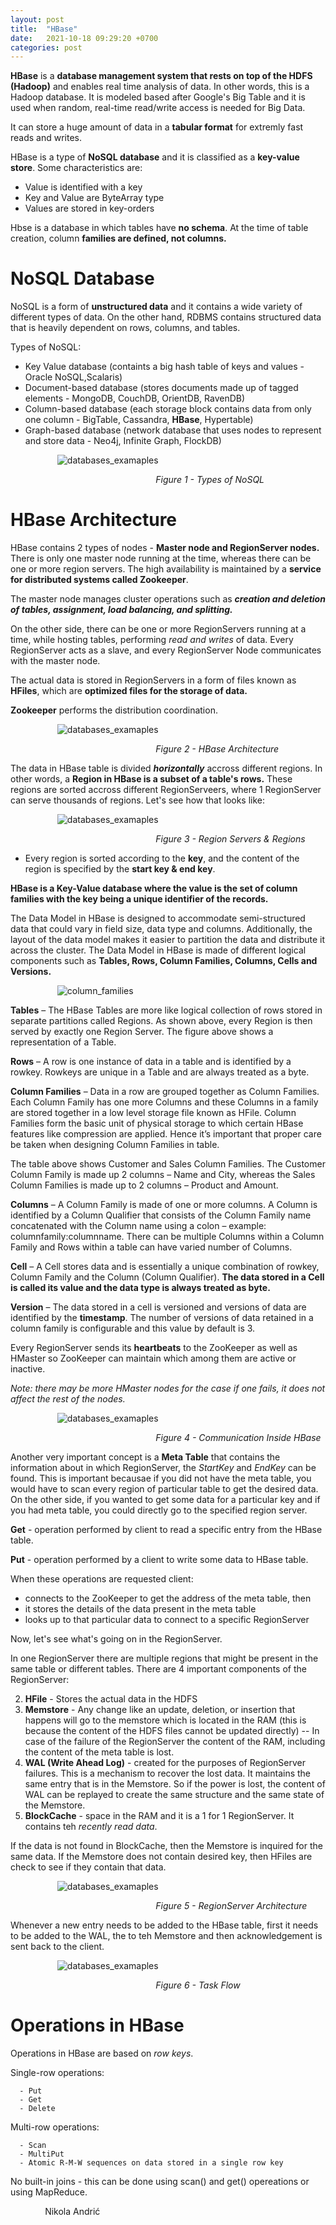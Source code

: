 ```yaml
---
layout: post
title:  "HBase"
date:   2021-10-18 09:29:20 +0700
categories: post
---
```

 
 **HBase** is a **database management system that rests on top of the HDFS (Hadoop)** and enables real time analysis of data. In other words, this is a Hadoop database. It is modeled based after Google's Big Table and it is used when random, real-time read/write access is needed for Big Data. 
 
 It can store a huge amount of data in a **tabular format** for extremly fast reads and writes. 
 
 HBase is a type of **NoSQL database** and it is classified as a **key-value store**. Some characteristics are:
        
 - Value is identified with a key
 - Key and Value are ByteArray type
 - Values are stored in key-orders 
 
 Hbse is a database in which tables have **no schema**. At the time of table creation, column **families are defined, not columns.**
 
# NoSQL Database

 NoSQL is a form of **unstructured data** and it contains a wide variety of different types of data. On the other hand, RDBMS contains structured data that is heavily dependent on rows, columns, and tables. 
 
 
 Types of NoSQL:
 
   - Key Value database (containts a big hash table of keys and values - Oracle NoSQL,Scalaris)
   - Document-based database (stores documents made up of tagged elements - MongoDB, CouchDB, OrientDB, RavenDB)
   - Column-based database (each storage block contains data from only one column - BigTable, Cassandra, **HBase**, Hypertable)
   - Graph-based database (network database that uses nodes to represent and store data - Neo4j, Infinite Graph, FlockDB)
      
&nbsp;&nbsp;&nbsp;&nbsp;&nbsp;&nbsp;&nbsp;&nbsp;&nbsp;&nbsp;&nbsp;&nbsp;&nbsp;&nbsp;&nbsp;&nbsp;&nbsp;&nbsp; 
![databases_examaples](../../assets/posts_images/hbase_0.png)

&nbsp;&nbsp;&nbsp;&nbsp;&nbsp;&nbsp;&nbsp;&nbsp;&nbsp;&nbsp;&nbsp;&nbsp;&nbsp;&nbsp;&nbsp;&nbsp;&nbsp;&nbsp;&nbsp;&nbsp;&nbsp;&nbsp;&nbsp;&nbsp;&nbsp;&nbsp;&nbsp;&nbsp;&nbsp;&nbsp;&nbsp;&nbsp;&nbsp;&nbsp;&nbsp;&nbsp;&nbsp;&nbsp;&nbsp;&nbsp;&nbsp;&nbsp;&nbsp;&nbsp;&nbsp;&nbsp;&nbsp;&nbsp;&nbsp;&nbsp;&nbsp;&nbsp;&nbsp;&nbsp;&nbsp;&nbsp;&nbsp;&nbsp;&nbsp;*Figure 1 - Types of NoSQL*

# HBase Architecture

 HBase contains 2 types of nodes - **Master node and RegionServer nodes.** There is only one master node running at the time, whereas there can be one or more region servers. The high availability is maintained by a **service for distributed systems called Zookeeper**. 
 
 The master node manages cluster operations such as ***creation and deletion of tables, assignment, load balancing, and splitting.***
 
 On the other side, there can be one or more RegionServers running at a time, while hosting tables, performing *read and writes* of data. Every RegionServer acts as a slave, and every RegionServer Node communicates with the master node. 
 
 The actual data is stored in RegionServers in a form of files known as **HFiles**, which are **optimized files for the storage of data.**
 
 **Zookeeper** performs the distribution coordination. 
 
 &nbsp;&nbsp;&nbsp;&nbsp;&nbsp;&nbsp;&nbsp;&nbsp;&nbsp;&nbsp;&nbsp;&nbsp;&nbsp;&nbsp;&nbsp;&nbsp;&nbsp;&nbsp; 
![databases_examaples](../../assets/posts_images/hbase_1.png)

&nbsp;&nbsp;&nbsp;&nbsp;&nbsp;&nbsp;&nbsp;&nbsp;&nbsp;&nbsp;&nbsp;&nbsp;&nbsp;&nbsp;&nbsp;&nbsp;&nbsp;&nbsp;&nbsp;&nbsp;&nbsp;&nbsp;&nbsp;&nbsp;&nbsp;&nbsp;&nbsp;&nbsp;&nbsp;&nbsp;&nbsp;&nbsp;&nbsp;&nbsp;&nbsp;&nbsp;&nbsp;&nbsp;&nbsp;&nbsp;&nbsp;&nbsp;&nbsp;&nbsp;&nbsp;&nbsp;&nbsp;&nbsp;&nbsp;&nbsp;&nbsp;&nbsp;&nbsp;&nbsp;&nbsp;&nbsp;&nbsp;&nbsp;&nbsp;*Figure 2 - HBase Architecture*

 The data in HBase table is divided ***horizontally*** accross different regions. In other words, a **Region in HBase is a subset of a table's rows.** These regions are sorted accross different RegionServeers, where 1 RegionServer can serve thousands of regions. Let's see how that looks like:
 
  &nbsp;&nbsp;&nbsp;&nbsp;&nbsp;&nbsp;&nbsp;&nbsp;&nbsp;&nbsp;&nbsp;&nbsp;&nbsp;&nbsp;&nbsp;&nbsp;&nbsp;&nbsp; 
![databases_examaples](../../assets/posts_images/hbase_2.png)

&nbsp;&nbsp;&nbsp;&nbsp;&nbsp;&nbsp;&nbsp;&nbsp;&nbsp;&nbsp;&nbsp;&nbsp;&nbsp;&nbsp;&nbsp;&nbsp;&nbsp;&nbsp;&nbsp;&nbsp;&nbsp;&nbsp;&nbsp;&nbsp;&nbsp;&nbsp;&nbsp;&nbsp;&nbsp;&nbsp;&nbsp;&nbsp;&nbsp;&nbsp;&nbsp;&nbsp;&nbsp;&nbsp;&nbsp;&nbsp;&nbsp;&nbsp;&nbsp;&nbsp;&nbsp;&nbsp;&nbsp;&nbsp;&nbsp;&nbsp;&nbsp;&nbsp;&nbsp;&nbsp;&nbsp;&nbsp;&nbsp;&nbsp;&nbsp;*Figure 3 - Region Servers & Regions*

 - Every region is sorted according to the **key**, and the content of the region is specified by the **start key & end key**.
 
**HBase is a Key-Value database where the value is the set of column families with the key being a unique identifier of the records.** 

The Data Model in HBase is designed to accommodate semi-structured data that could vary in field size, data type and columns. Additionally, the layout of the data model makes it easier to partition the data and distribute it across the cluster. The Data Model in HBase is made of different logical components such as **Tables, Rows, Column Families, Columns, Cells and Versions.**

 &nbsp;&nbsp;&nbsp;&nbsp;&nbsp;&nbsp;&nbsp;&nbsp;&nbsp;&nbsp;&nbsp;&nbsp;&nbsp;&nbsp;&nbsp;&nbsp;&nbsp;&nbsp; 
![column_families](../../assets/posts_images/hbase_6.png)

**Tables** – The HBase Tables are more like logical collection of rows stored in separate partitions called Regions. As shown above, every Region is then served by exactly one Region Server. The figure above shows a representation of a Table.

**Rows** – A row is one instance of data in a table and is identified by a rowkey. Rowkeys are unique in a Table and are always treated as a byte.

**Column Families** – Data in a row are grouped together as Column Families. Each Column Family has one more Columns and these Columns in a family are stored together in a low level storage file known as HFile. Column Families form the basic unit of physical storage to which certain HBase features like compression are applied. Hence it’s important that proper care be taken when designing Column Families in table.

The table above shows Customer and Sales Column Families. The Customer Column Family is made up 2 columns – Name and City, whereas the Sales Column Families is made up to 2 columns – Product and Amount.

**Columns** – A Column Family is made of one or more columns. A Column is identified by a Column Qualifier that consists of the Column Family name concatenated with the Column name using a colon – example: columnfamily:columnname. There can be multiple Columns within a Column Family and Rows within a table can have varied number of Columns.

**Cell** – A Cell stores data and is essentially a unique combination of rowkey, Column Family and the Column (Column Qualifier). **The data stored in a Cell is called its value and the data type is always treated as byte.**

**Version** – The data stored in a cell is versioned and versions of data are identified by the **timestamp**. The number of versions of data retained in a column family is configurable and this value by default is 3.

Every RegionServer sends its **heartbeats** to the ZooKeeper as well as HMaster so ZooKeeper can maintain which among them are active or inactive.

 *Note: there may be more HMaster nodes for the case if one fails, it does not affect the rest of the nodes.*
 
 &nbsp;&nbsp;&nbsp;&nbsp;&nbsp;&nbsp;&nbsp;&nbsp;&nbsp;&nbsp;&nbsp;&nbsp;&nbsp;&nbsp;&nbsp;&nbsp;&nbsp;&nbsp; 
![databases_examaples](../../assets/posts_images/hbase_3.png)

&nbsp;&nbsp;&nbsp;&nbsp;&nbsp;&nbsp;&nbsp;&nbsp;&nbsp;&nbsp;&nbsp;&nbsp;&nbsp;&nbsp;&nbsp;&nbsp;&nbsp;&nbsp;&nbsp;&nbsp;&nbsp;&nbsp;&nbsp;&nbsp;&nbsp;&nbsp;&nbsp;&nbsp;&nbsp;&nbsp;&nbsp;&nbsp;&nbsp;&nbsp;&nbsp;&nbsp;&nbsp;&nbsp;&nbsp;&nbsp;&nbsp;&nbsp;&nbsp;&nbsp;&nbsp;&nbsp;&nbsp;&nbsp;&nbsp;&nbsp;&nbsp;&nbsp;&nbsp;&nbsp;&nbsp;&nbsp;&nbsp;&nbsp;&nbsp;*Figure 4 - Communication Inside HBase*
 
 Another very important concept is a **Meta Table** that contains the information about in which RegionServer, the  *StartKey* and *EndKey* can be found. This is important becausae if you did not have the meta table, you would have to scan every region of particular table to get the desired data. On the other side, if you wanted to get some data for a particular key and if you had meta table, you could directly go to the specified region server. 
 
 **Get** - operation performed by client to read a specific entry from the HBase table.  
 
 **Put** - operation performed by a client to write some data to HBase table. 
 
 When these operations are requested client:
 
  - connects to the ZooKeeper to get the address of the meta table, then 
  - it stores the details of the data present in the meta table
  - looks up to that particular data to connect to a specific RegionServer

 Now, let's see what's going on in the RegionServer.
 
 In one RegionServer there are multiple regions that might be present in the same table or different tables. There are 4 important components of the RegionServer:
 
 2. **HFile** - Stores the actual data in the HDFS
 1. **Memstore** - Any change like an update, deletion, or insertion that happens will go to the memstore which is located in the RAM (this is because the content of the HDFS files cannot be updated directly) -- In case of the failure of the RegionServer the content of the RAM, including the content of the meta table is lost.
 4. **WAL (Write Ahead Log)** - created for the purposes of RegionServer failures. This is a mechanism to recover the lost data. It maintains the same entry that is in the Memstore. So if the power is lost, the content of WAL can be replayed to create the same structure and the same state of the Memstore. 
 3. **BlockCache** - space in the RAM and it is a 1 for 1 RegionServer. It contains teh *recently read data*.

If the data is not found in BlockCache, then the Memstore is inquired for the same data. If the Memstore does not contain desired key, then  HFiles are check to see if they contain that data. 
 
  &nbsp;&nbsp;&nbsp;&nbsp;&nbsp;&nbsp;&nbsp;&nbsp;&nbsp;&nbsp;&nbsp;&nbsp;&nbsp;&nbsp;&nbsp;&nbsp;&nbsp;&nbsp; 
![databases_examaples](../../assets/posts_images/hbase_4.png)

&nbsp;&nbsp;&nbsp;&nbsp;&nbsp;&nbsp;&nbsp;&nbsp;&nbsp;&nbsp;&nbsp;&nbsp;&nbsp;&nbsp;&nbsp;&nbsp;&nbsp;&nbsp;&nbsp;&nbsp;&nbsp;&nbsp;&nbsp;&nbsp;&nbsp;&nbsp;&nbsp;&nbsp;&nbsp;&nbsp;&nbsp;&nbsp;&nbsp;&nbsp;&nbsp;&nbsp;&nbsp;&nbsp;&nbsp;&nbsp;&nbsp;&nbsp;&nbsp;&nbsp;&nbsp;&nbsp;&nbsp;&nbsp;&nbsp;&nbsp;&nbsp;&nbsp;&nbsp;&nbsp;&nbsp;&nbsp;&nbsp;&nbsp;&nbsp;*Figure 5 - RegionServer Architecture*
 
 Whenever a new entry needs to be added to the HBase  table, first it needs to be added to the WAL, the to teh Memstore and then acknowledgement is sent back to the client. 
 
  &nbsp;&nbsp;&nbsp;&nbsp;&nbsp;&nbsp;&nbsp;&nbsp;&nbsp;&nbsp;&nbsp;&nbsp;&nbsp;&nbsp;&nbsp;&nbsp;&nbsp;&nbsp; 
![databases_examaples](../../assets/posts_images/hbase_5.png)

&nbsp;&nbsp;&nbsp;&nbsp;&nbsp;&nbsp;&nbsp;&nbsp;&nbsp;&nbsp;&nbsp;&nbsp;&nbsp;&nbsp;&nbsp;&nbsp;&nbsp;&nbsp;&nbsp;&nbsp;&nbsp;&nbsp;&nbsp;&nbsp;&nbsp;&nbsp;&nbsp;&nbsp;&nbsp;&nbsp;&nbsp;&nbsp;&nbsp;&nbsp;&nbsp;&nbsp;&nbsp;&nbsp;&nbsp;&nbsp;&nbsp;&nbsp;&nbsp;&nbsp;&nbsp;&nbsp;&nbsp;&nbsp;&nbsp;&nbsp;&nbsp;&nbsp;&nbsp;&nbsp;&nbsp;&nbsp;&nbsp;&nbsp;&nbsp;*Figure 6 - Task Flow*
 
# Operations in HBase
 
 Operations in HBase are based on *row keys*.
 
 Single-row operations: 
 
      - Put
      - Get
      - Delete
      
 Multi-row operations:
 
      - Scan
      - MultiPut
      - Atomic R-M-W sequences on data stored in a single row key
      
 No built-in joins - this can be done using scan() and get() opereations or using MapReduce. 
 
 
 &nbsp;&nbsp;&nbsp;&nbsp;&nbsp;&nbsp;&nbsp;&nbsp;&nbsp;&nbsp;&nbsp;&nbsp;&nbsp;
 Nikola Andrić
 
 

 
